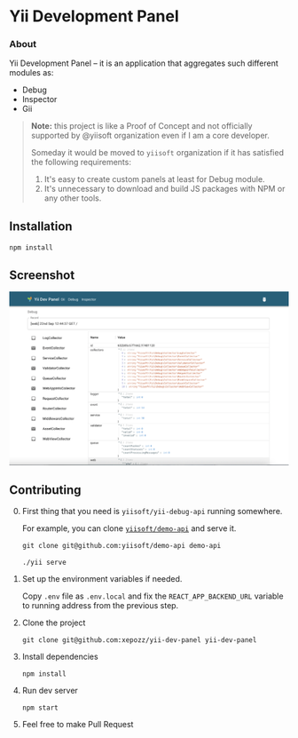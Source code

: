 # Yii Development Panel

### About

Yii Development Panel – it is an application that aggregates such different modules as:

- Debug
- Inspector
- Gii

> **Note:** this project is like a Proof of Concept and not officially supported by @yiisoft organization 
> even if I am a core developer.
> 
> Someday it would be moved to `yiisoft` organization if it has satisfied the following requirements:
> 1. It's easy to create custom panels at least for Debug module.
> 2. It's unnecessary to download and build JS packages with NPM or any other tools.

## Installation

```shell
npm install
```

## Screenshot

![Screenshot](docs/screenshot.png)

## Contributing

0. First thing that you need is `yiisoft/yii-debug-api` running somewhere.

   For example, you can clone [`yiisoft/demo-api`](https://github.com/yiisoft/demo-api) and serve it.

   ```shell
   git clone git@github.com:yiisoft/demo-api demo-api
   ```

   ```shell
   ./yii serve
   ```

1. Set up the environment variables if needed.

   Copy `.env` file as `.env.local` and fix the `REACT_APP_BACKEND_URL` variable to running address from the previous
   step.

2. Clone the project

   ```shell
   git clone git@github.com:xepozz/yii-dev-panel yii-dev-panel
   ```

3. Install dependencies

   ```shell
   npm install
   ```

4. Run dev server

   ```shell
   npm start
   ```

5. Feel free to make Pull Request

